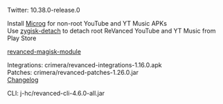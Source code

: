 Twitter: 10.38.0-release.0  

Install [Microg](https://github.com/ReVanced/GmsCore/releases) for non-root YouTube and YT Music APKs  
Use [zygisk-detach](https://github.com/j-hc/zygisk-detach) to detach root ReVanced YouTube and YT Music from Play Store  

[revanced-magisk-module](https://github.com/j-hc/revanced-magisk-module)
  
Integrations: crimera/revanced-integrations-1.16.0.apk  
Patches: crimera/revanced-patches-1.26.0.jar  
[Changelog](https://github.com/crimera/piko/releases/tag/v1.26.0)

CLI: j-hc/revanced-cli-4.6.0-all.jar    
